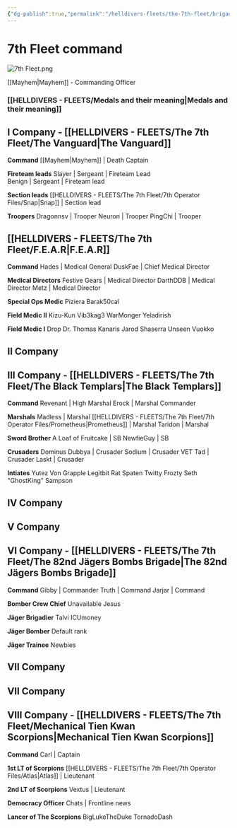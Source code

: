 ```yaml
---
{"dg-publish":true,"permalink":"/helldivers-fleets/the-7th-fleet/brigades/"}
---
```


# 7th Fleet command

![7th Fleet.png](/img/user/Images/7th%20Fleet.png)

[[Mayhem\|Mayhem]] - Commanding Officer

### [[HELLDIVERS - FLEETS/Medals and their meaning\|Medals and their meaning]]

## I Company - [[HELLDIVERS - FLEETS/The 7th Fleet/The Vanguard\|The Vanguard]]

**Command**
	[[Mayhem\|Mayhem]] | Death Captain

**Fireteam leads**
	Slayer | Sergeant | Fireteam Lead   
	Benign | Sergeant | Fireteam lead

**Section leads**
	[[HELLDIVERS - FLEETS/The 7th Fleet/7th Operator Files/Snap\|Snap]] | Section lead

**Troopers**
	Dragonnsv | Trooper
	Neuron | Trooper
	PingChi | Trooper

## [[HELLDIVERS - FLEETS/The 7th Fleet/F.E.A.R\|F.E.A.R]]

**Command**
	Hades | Medical General
	DuskFae | Chief Medical Director

**Medical Directors**
	Festive Gears | Medical Director
	DarthDDB | Medical Director
	Metz | Medical Director

**Special Ops Medic**
	Piziera
	Barak50cal

**Field Medic II**
	Kizu-Kun
	Vib3kag3
	WarMonger
	Yeladirish

**Field Medic I**
	Drop
	Dr. Thomas Kanaris
	Jarod
	Shaserra
	Unseen
	Vuokko
## II Company
## III Company -  [[HELLDIVERS - FLEETS/The 7th Fleet/The Black Templars\|The Black Templars]]

**Command**
	Revenant | High Marshal
	Erock | Marshal Commander

**Marshals**
	Madless | Marshal
	[[HELLDIVERS - FLEETS/The 7th Fleet/7th Operator Files/Prometheus\|Prometheus]] | Marshal
	Taridon | Marshal

**Sword Brother**
	A Loaf of Fruitcake | SB
	NewfieGuy | SB

**Crusaders**
	Dominus Dubbya | Crusader
	Sodium | Crusader
	VET Tad | Crusader
	Laskt | Crusader

**Intiates**
	Yutez 
	Von Grapple 
	Legitbit
    Rat
    Spaten Twitty
    Frozty 
    Seth "GhostKing" Sampson

## IV Company

## V Company

## VI Company - [[HELLDIVERS - FLEETS/The 7th Fleet/The 82nd Jägers Bombs Brigade\|The 82nd Jägers Bombs Brigade]]

**Command**
	Gibby | Commander
	Truth | Command
	Jarjar | Command

**Bomber Crew Chief**
	Unavailable
	Jesus

**Jäger Brigadier**
	Talvi
	ICUmoney

**Jäger Bomber**
	Default rank

**Jäger Trainee**
	Newbies

## VII Company

## VII Company

## VIII Company - [[HELLDIVERS - FLEETS/The 7th Fleet/Mechanical Tien Kwan Scorpions\|Mechanical Tien Kwan Scorpions]]
**Command**
	Carl | Captain

**1st LT of Scorpions**
	[[HELLDIVERS - FLEETS/The 7th Fleet/7th Operator Files/Atlas\|Atlas]] | Lieutenant

**2nd LT of Scorpions**
	Vextus | Lieutenant

**Democracy Officer**
	Chats | Frontline news

**Lancer of The Scorpions**
	BigLukeTheDuke 
	TornadoDash



